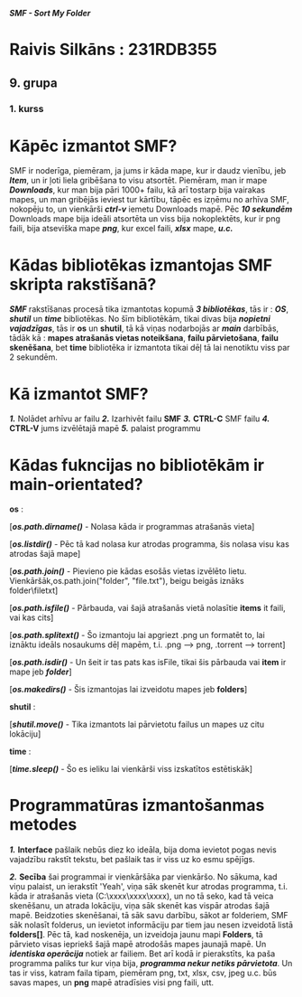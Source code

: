 ***SMF - Sort My Folder***
# Raivis Silkāns : 231RDB355
## 9. grupa
### 1. kurss



# Kāpēc izmantot SMF?
SMF ir noderīga, piemēram, ja jums ir kāda mape, kur ir daudz vienību, jeb ***Item***, un ir ļoti liela gribēšana to visu atsortēt.
Piemēram, man ir mape ***Downloads***, kur man bija pāri 1000+ failu, kā arī tostarp bija vairakas mapes, un man gribējās ieviest
tur kārtību, tāpēc es izņēmu no arhīva SMF, nokopēju to, un vienkārši ***ctrl-v*** iemetu Downloads mapē. Pēc ***10 sekundēm***
Downloads mape bija ideāli atsortēta un viss bija nokoplektēts, kur ir png faili, bija atseviška mape ***png***, kur excel faili, ***xlsx*** mape, ***u.c.***

# Kādas bibliotēkas izmantojas SMF skripta rakstīšanā?
***SMF*** rakstīšanas procesā tika izmantotas kopumā ***3 bibliotēkas***, tās ir : ***OS***, ***shutil*** un ***time*** bibliotēkas.
No šīm bibliotēkām, tikai divas bija ***nopietni vajadzīgas***, tās ir **os** un **shutil**, tā kā viņas nodarbojās ar ***main*** darbībās,
tādāk kā : **mapes atrašanās vietas noteikšana**, **failu pārvietošana**, **failu skenēšana**, bet **time** bibliotēka ir izmantota tikai dēļ
tā lai nenotiktu viss par 2 sekundēm.

# Kā izmantot SMF?
***1.*** Nolādet arhīvu ar failu
***2.*** Izarhivēt failu **SMF**
***3.*** **CTRL-C** SMF failu
***4.*** **CTRL-V** jums izvēlētajā mapē
***5.*** palaist programmu 

# Kādas fukncijas no bibliotēkām ir main-orientated?
**os** : 

[***os.path.dirname()*** - Nolasa kāda ir programmas atrašanās vieta]

[***os.listdir()*** - Pēc tā kad nolasa kur atrodas programma, šis nolasa visu kas atrodas šajā mape] 

[***os.path.join()*** - Pievieno pie kādas esošās vietas izvēlēto lietu. Vienkāršāk,os.path.join("folder", "file.txt"), beigu beigās iznāks folder\filetxt] 

[***os.path.isfile()*** - Pārbauda, vai šajā atrašanās vietā nolasītie **items** it faili, vai kas cits]

[***os.path.splitext()*** - Šo izmantoju lai apgriezt .png un formatēt to, lai iznāktu ideāls nosaukums dēļ mapēm, t.i. .png --> png, .torrent --> torrent]

[***os.path.isdir()*** - Un šeit ir tas pats kas isFile, tikai šis pārbauda vai **item** ir mape jeb ***folder***]

[***os.makedirs()*** - Šis izmantojas lai izveidotu mapes jeb **folders**]

**shutil** :

[***shutil.move()*** - Tika izmantots lai pārvietotu failus un mapes uz citu lokāciju]

**time** : 

[***time.sleep()*** - Šo es ieliku lai vienkārši viss izskatītos estētiskāk]

# Programmatūras izmantošanmas metodes

***1.*** **Interface** pašlaik nebūs diez ko ideāla, bija doma ievietot pogas nevis vajadzību rakstīt tekstu, bet pašlaik tas ir viss uz ko esmu spējīgs.

***2.*** **Secība** šai programmai ir vienkāršāka par vienkāršo. No sākuma, kad viņu palaist, un ierakstīt 'Yeah', viņa sāk skenēt kur atrodas programma, t.i. kāda ir atrašanās vieta (C:\xxxx\xxxx\xxxx), un no tā seko, kad tā veica skenēšanu, un atrada lokāciju, viņa sāk skenēt kas vispār atrodas šajā mapē. Beidzoties skenēšanai, tā sāk savu darbību, sākot ar folderiem, SMF sāk nolasīt folderus, un ievietot informāciju par tiem jau nesen izveidotā listā **folders[]**. Pēc tā, kad noskenēja, un izveidoja jaunu mapi **Folders**, tā pārvieto visas iepriekš šajā mapē atrodošās mapes jaunajā mapē. Un ***identiska operācija*** notiek ar failiem. Bet arī kodā ir pierakstīts, ka paša programma paliks tur kur viņa bija, ***programma nekur netiks pārvietota***. Un tas ir viss, katram faila tipam, piemēram png, txt, xlsx, csv, jpeg u.c. būs savas mapes, un **png** mapē atradīsies visi png faili, utt.
